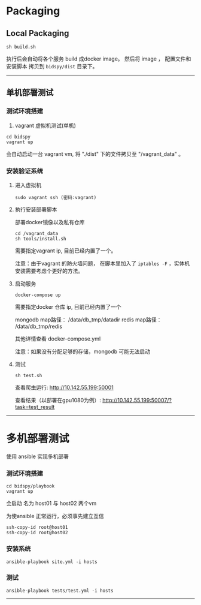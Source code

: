 # Packaging

## Local Packaging

```
sh build.sh
```

执行后会自动将各个服务 build 成docker image。 然后将 image ， 配置文件和安装脚本 拷贝到 `bidspy/dist` 目录下。

---

## 单机部署测试


### 测试环境搭建


1. vagrant 虚拟机测试\(单机\)

```
cd bidspy
vagrant up
```

会自动启动一台 vagrant vm, 将 "./dist" 下的文件拷贝至 "/vagrant_data" 。


### 安装验证系统

1. 进入虚拟机

    ```
    sudo vagrant ssh (密码:vagrant)
    ```

2. 执行安装部署脚本

    部署docker镜像以及私有仓库

    ```
    cd /vagrant_data
    sh tools/install.sh
    ```

    需要指定vagrant ip, 目前已经内置了一个。

    注意：由于vagrant 的防火墙问题， 在脚本里加入了 `iptables -F` ，实体机安装需要考虑个更好的方法。

3. 启动服务

    ```
    docker-compose up
    ```

    需要指定docker 仓库 ip, 目前已经内置了一个

    mongodb map路径： /data/db_tmp/datadir
    redis map路径： /data/db_tmp/redis

    其他详情查看 docker-compose.yml

    注意：如果没有分配足够的存储，mongodb 可能无法启动


4. 测试

    ```
    sh test.sh
    ```

    查看爬虫运行:
    http://10.142.55.199:50001

    查看结果（以部署在gpu1080为例）:
    http://10.142.55.199:50007/?task=test_result

-------------

# 多机部署测试

使用 ansible 实现多机部署

### 测试环境搭建

```
cd bidspy/playbook
vagrant up
```

会启动 名为 host01 与 host02 两个vm

为使ansible 正常运行，必须事先建立互信

```
ssh-copy-id root@host01
ssh-copy-id root@host02
```

### 安装系统

```
ansible-playbook site.yml -i hosts
```

### 测试

```
ansible-playbook tests/test.yml -i hosts
```



---
